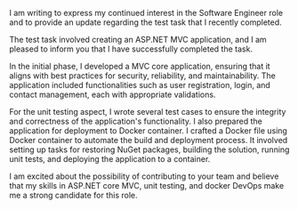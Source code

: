 I am writing to express my continued interest in the Software Engineer role and to provide an update regarding the test task that I recently completed.

The test task involved creating an ASP.NET MVC application, and I am pleased to inform you that I have successfully completed the task.

In the initial phase, I developed a MVC core application, ensuring that it aligns with best practices for security, reliability, and maintainability. 
The application included functionalities such as user registration, login, and contact management, each with appropriate validations.

For the unit testing aspect, I wrote several test cases to ensure the integrity and correctness of the application's functionality. 
I also prepared the application for deployment to Docker container. I crafted a Docker file using Docker container to automate the build and deployment process. 
It involved setting up tasks for restoring NuGet packages, building the solution, running unit tests, and deploying the application to a container. 

I am excited about the possibility of contributing to your team and believe that my skills in ASP.NET core MVC, unit testing, and docker DevOps make me a strong candidate for this role.